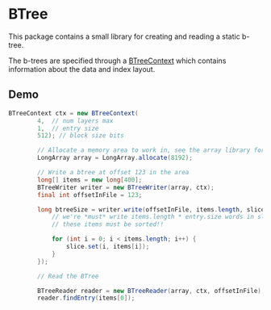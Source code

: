 # BTree

This package contains a small library for creating and reading a static b-tree.

The b-trees are specified through a [BTreeContext](src/main/java/nu/marginalia/btree/model/BTreeContext.java)
which contains information about the data and index layout.

## Demo

```java
BTreeContext ctx = new BTreeContext(
        4,  // num layers max
        1,  // entry size
        512); // block size bits

        // Allocate a memory area to work in, see the array library for how to do this with files
        LongArray array = LongArray.allocate(8192);

        // Write a btree at offset 123 in the area
        long[] items = new long[400];
        BTreeWriter writer = new BTreeWriter(array, ctx);
        final int offsetInFile = 123;

        long btreeSize = writer.write(offsetInFile, items.length, slice -> {
            // we're *must* write items.length * entry.size words in slice
            // these items must be sorted!!

            for (int i = 0; i < items.length; i++) {
                slice.set(i, items[i]);
            }
        });

        // Read the BTree

        BTreeReader reader = new BTreeReader(array, ctx, offsetInFile);
        reader.findEntry(items[0]);
```